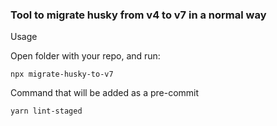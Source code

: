 ### Tool to migrate husky from v4 to v7 in a normal way

Usage

Open folder with your repo, and run:

```
npx migrate-husky-to-v7
```

Command that will be added as a pre-commit
```
yarn lint-staged
```
